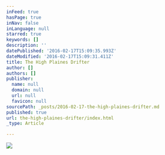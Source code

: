 ```yaml
---
inFeed: true
hasPage: true
inNav: false
inLanguage: null
starred: true
keywords: []
description: ''
datePublished: '2016-02-17T15:09:35.993Z'
dateModified: '2016-02-17T15:09:31.411Z'
title: The High Plaines Drifter
author: []
authors: []
publisher:
  name: null
  domain: null
  url: null
  favicon: null
sourcePath: _posts/2016-02-17-the-high-plaines-drifter.md
published: true
url: the-high-plaines-drifter/index.html
_type: Article

---
```

![](https://the-grid-user-content.s3-us-west-2.amazonaws.com/61ff455f-153d-4f6e-ae63-9e1dec45773d.JPG)
